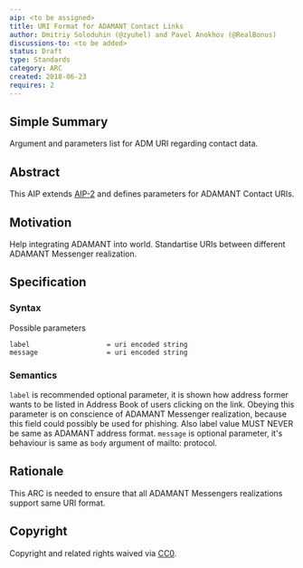 ```yaml
---
aip: <to be assigned>
title: URI Format for ADAMANT Contact Links
author: Dmitriy Soloduhin (@zyuhel) and Pavel Anokhov (@RealBonus)
discussions-to: <to be added>
status: Draft
type: Standards
category: ARC
created: 2018-06-23
requires: 2
---
```


<!--You can leave these HTML comments in your merged AIP and delete the visible duplicate text guides, they will not appear and may be helpful to refer to if you edit it again. This is the suggested template for new AIPs. Note that an AIP number will be assigned by an editor. When opening a pull request to submit your AIP, please use an abbreviated title in the filename, `aip-draft_title_abbrev.md`. The title should be 44 characters or less.-->

## Simple Summary
Argument and parameters list for ADM URI regarding contact data. 

## Abstract
<!--A short (~200 word) description of the technical issue being addressed.-->
This AIP extends [AIP-2](https://aips.adamant.im/AIPS/aip-2) and defines parameters for ADAMANT Contact URIs.

## Motivation
<!--The motivation is critical for AIPs that want to change the protocol. It should clearly explain why the existing protocol specification is inadequate to address the problem that the AIP solves. AIP submissions without sufficient motivation may be rejected outright.-->
Help integrating ADAMANT into world. Standartise URIs between different ADAMANT Messenger realization. 

## Specification
<!--The technical specification should describe the syntax and semantics of any new feature. The specification should be detailed enough to allow competing, interoperable implementations for different platforms.-->
### Syntax
Possible parameters
```
label                   = uri encoded string
message                 = uri encoded string

```

### Semantics
`label` is recommended optional parameter, it is shown how address former wants to be listed in Address Book of users clicking on the link. Obeying this parameter is on conscience of ADAMANT Messenger realization, because this field could possibly be used for phishing.
Also label value MUST NEVER be same as ADAMANT address format. 
`message` is optional parameter, it's behaviour is same as `body` argument of mailto: protocol. 



## Rationale
<!--The rationale fleshes out the specification by describing what motivated the design and why particular design decisions were made. It should describe alternate designs that were considered and related work, e.g. how the feature is supported in other languages. The rationale may also provide evidence of consensus within the community, and should discuss important objections or concerns raised during discussion.-->
This ARC is needed to ensure that all ADAMANT Messengers realizations support same URI format.


## Copyright
Copyright and related rights waived via [CC0](https://creativecommons.org/publicdomain/zero/1.0/).
